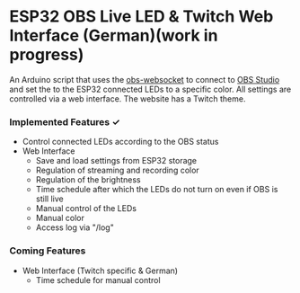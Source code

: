 # ESP32 OBS Live LED & Twitch Web Interface (German)(work in progress)
An Arduino script that uses the [obs-websocket](https://github.com/obsproject/obs-websocket) to connect to [OBS Studio](https://github.com/obsproject/obs-studio) and set the to the ESP32 connected LEDs to a specific color.
All settings are controlled via a web interface. The website has a Twitch theme.

### Implemented Features ✓
- Control connected LEDs according to the OBS status
- Web Interface 
  - Save and load settings from ESP32 storage
  - Regulation of streaming and recording color
  - Regulation of the brightness
  - Time schedule after which the LEDs do not turn on even if OBS is still live
  - Manual control of the LEDs
  - Manual color
  - Access log via "/log"

### Coming Features
- Web Interface (Twitch specific & German)
  - Time schedule for manual control
